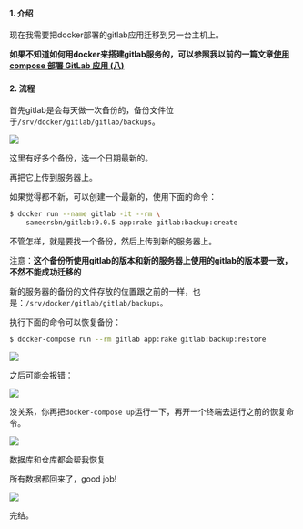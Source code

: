 #### 1. 介绍

现在我需要把docker部署的gitlab应用迁移到另一台主机上。

**如果不知道如何用docker来搭建gitlab服务的，可以参照我以前的一篇文章[使用 compose 部署 GitLab 应用 (八)](https://www.rails365.net/articles/shi-yong-compose-bu-shu-gitlab-ying-yong-ba)**

#### 2. 流程

首先gitlab是会每天做一次备份的，备份文件位于`/srv/docker/gitlab/gitlab/backups`。

![](https://rails365.oss-cn-shenzhen.aliyuncs.com/uploads/photo/image/229/2017/004d3ed50e5d4bff60542482a6f36031.png)

这里有好多个备份，选一个日期最新的。

再把它上传到服务器上。

如果觉得都不新，可以创建一个最新的，使用下面的命令：

``` bash
$ docker run --name gitlab -it --rm \
    sameersbn/gitlab:9.0.5 app:rake gitlab:backup:create
```

不管怎样，就是要找一个备份，然后上传到新的服务器上。

注意：**这个备份所使用gitlab的版本和新的服务器上使用的gitlab的版本要一致，不然不能成功迁移的**

新的服务器的备份的文件存放的位置跟之前的一样，也是：`/srv/docker/gitlab/gitlab/backups`。

执行下面的命令可以恢复备份：

``` bash
$ docker-compose run --rm gitlab app:rake gitlab:backup:restore
```

![](https://rails365.oss-cn-shenzhen.aliyuncs.com/uploads/photo/image/230/2017/05f3ce76844c603ea3d9475f59fe0532.png)

之后可能会报错：

![](https://rails365.oss-cn-shenzhen.aliyuncs.com/uploads/photo/image/231/2017/7a700ba117d9bf7722ceec9912c581c6.png)

没关系，你再把`docker-compose up`运行一下，再开一个终端去运行之前的恢复命令。

![](https://rails365.oss-cn-shenzhen.aliyuncs.com/uploads/photo/image/232/2017/169468b75dcf530227b5fdaf38fc0da7.png)

数据库和仓库都会帮我恢复

所有数据都回来了，good job!

![](https://rails365.oss-cn-shenzhen.aliyuncs.com/uploads/photo/image/233/2017/a4827b8732b7fbcaf4d606a00c9767cd.png)

完结。

